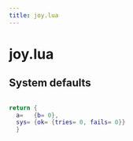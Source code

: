 ```yaml
---
title: joy.lua
---
```




# joy.lua
## System defaults 
```lua

return {
  a=   {b= 0},
  sys= {ok= {tries= 0, fails= 0}}
  }
```

